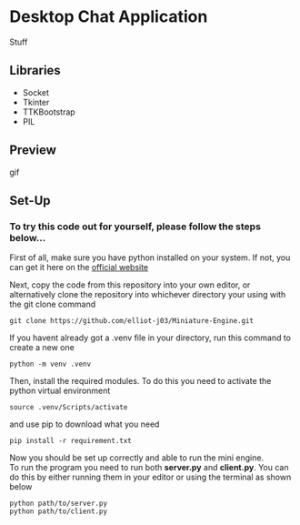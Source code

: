 # Desktop Chat Application
Stuff
## Libraries
* Socket
* Tkinter
* TTKBootstrap
* PIL
## Preview
gif
## Set-Up
### To try this code out for yourself, please follow the steps below...
First of all, make sure you have python installed on your system. If not, you can get it here on the [official website](https://www.python.org/downloads/) <br>

Next, copy the code from this repository into your own editor, or alternatively clone the repository into whichever directory your using with the git clone command
```console
git clone https://github.com/elliot-j03/Miniature-Engine.git
```
If you havent already got a .venv file in your directory, run this command to create a new one
```console
python -m venv .venv
```
Then, install the required modules. To do this you need to activate the python virtual environment
```console
source .venv/Scripts/activate
```
and use pip to download what you need
```console
pip install -r requirement.txt
```
Now you should be set up correctly and able to run the mini engine.<br>
To run the program you need to run both **server.py** and **client.py**. You can do this by either running them in your editor or using the terminal as shown below
```console
python path/to/server.py
python path/to/client.py
```

